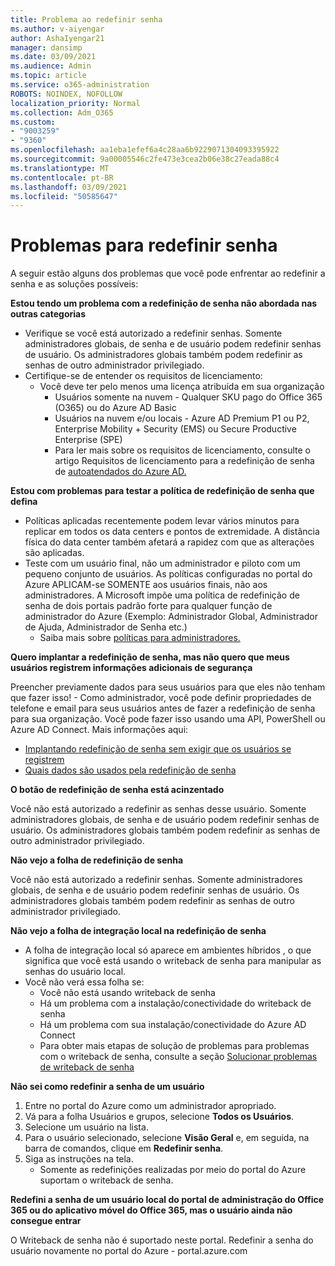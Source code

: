 ```yaml
---
title: Problema ao redefinir senha
ms.author: v-aiyengar
author: AshaIyengar21
manager: dansimp
ms.date: 03/09/2021
ms.audience: Admin
ms.topic: article
ms.service: o365-administration
ROBOTS: NOINDEX, NOFOLLOW
localization_priority: Normal
ms.collection: Adm_O365
ms.custom:
- "9003259"
- "9360"
ms.openlocfilehash: aa1eba1efef6a4c28aa6b9229071304093395922
ms.sourcegitcommit: 9a00005546c2fe473e3cea2b06e38c27eada88c4
ms.translationtype: MT
ms.contentlocale: pt-BR
ms.lasthandoff: 03/09/2021
ms.locfileid: "50585647"
---
```

# <a name="problems-resetting-password"></a>Problemas para redefinir senha

A seguir estão alguns dos problemas que você pode enfrentar ao redefinir a senha e as soluções possíveis:

**Estou tendo um problema com a redefinição de senha não abordada nas outras categorias**

- Verifique se você está autorizado a redefinir senhas. Somente administradores globais, de senha e de usuário podem redefinir senhas de usuário. Os administradores globais também podem redefinir as senhas de outro administrador privilegiado.
- Certifique-se de entender os requisitos de licenciamento:
    - Você deve ter pelo menos uma licença atribuída em sua organização
        - Usuários somente na nuvem - Qualquer SKU pago do Office 365 (O365) ou do Azure AD Basic
        - Usuários na nuvem e/ou locais - Azure AD Premium P1 ou P2, Enterprise Mobility + Security (EMS) ou Secure Productive Enterprise (SPE)
        - Para ler mais sobre os requisitos de licenciamento, consulte o artigo Requisitos de licenciamento para a redefinição de senha de [autoatendados do Azure AD.](https://docs.microsoft.com/azure/active-directory/active-directory-passwords-licensing?WT.mc_id=Portal-Microsoft_Azure_Support)

**Estou com problemas para testar a política de redefinição de senha que defina**

- Políticas aplicadas recentemente podem levar vários minutos para replicar em todos os data centers e pontos de extremidade. A distância física do data center também afetará a rapidez com que as alterações são aplicadas.
- Teste com um usuário final, não um administrador e piloto com um pequeno conjunto de usuários. As políticas configuradas no portal do Azure APLICAM-se SOMENTE aos usuários finais, não aos administradores. A Microsoft impõe uma política de redefinição de senha de dois portais padrão forte para qualquer função de administrador do Azure (Exemplo: Administrador Global, Administrador de Ajuda, Administrador de Senha etc.)
    - Saiba mais sobre [políticas para administradores.](https://docs.microsoft.com/azure/active-directory/active-directory-passwords-policy?WT.mc_id=Portal-Microsoft_Azure_Support#administrator-password-policy-differences)

**Quero implantar a redefinição de senha, mas não quero que meus usuários registrem informações adicionais de segurança**

Preencher previamente dados para seus usuários para que eles não tenham que fazer isso! - Como administrador, você pode definir propriedades de telefone e email para seus usuários antes de fazer a redefinição de senha para sua organização. Você pode fazer isso usando uma API, PowerShell ou Azure AD Connect. Mais informações aqui:
- [Implantando redefinição de senha sem exigir que os usuários se registrem](https://docs.microsoft.com/azure/active-directory/active-directory-passwords-policy?WT.mc_id=Portal-Microsoft_Azure_Support#administrator-password-policy-differences)
- [Quais dados são usados pela redefinição de senha](https://docs.microsoft.com/azure/active-directory/active-directory-passwords-data?WT.mc_id=Portal-Microsoft_Azure_Support)

**O botão de redefinição de senha está acinzentado**

Você não está autorizado a redefinir as senhas desse usuário. Somente administradores globais, de senha e de usuário podem redefinir senhas de usuário. Os administradores globais também podem redefinir as senhas de outro administrador privilegiado.

**Não vejo a folha de redefinição de senha**

Você não está autorizado a redefinir senhas. Somente administradores globais, de senha e de usuário podem redefinir senhas de usuário. Os administradores globais também podem redefinir as senhas de outro administrador privilegiado.

**Não vejo a folha de integração local na redefinição de senha**

- A folha de integração local só aparece em ambientes híbridos , o que significa que você está usando o writeback de senha para manipular as senhas do usuário local.
- Você não verá essa folha se:
    - Você não está usando writeback de senha
    - Há um problema com a instalação/conectividade do writeback de senha
    - Há um problema com sua instalação/conectividade do Azure AD Connect
    - Para obter mais etapas de solução de problemas para problemas com o writeback de senha, consulte a seção [Solucionar problemas de writeback de senha](https://docs.microsoft.com/azure/active-directory/active-directory-passwords-data?WT.mc_id=Portal-Microsoft_Azure_Support)

**Não sei como redefinir a senha de um usuário**

1. Entre no portal do Azure como um administrador apropriado.
1. Vá para a folha Usuários e grupos, selecione **Todos os Usuários**.
1. Selecione um usuário na lista.
1. Para o usuário selecionado, selecione **Visão Geral** e, em seguida, na barra de comandos, clique em **Redefinir senha**.
1. Siga as instruções na tela.
    - Somente as redefinições realizadas por meio do portal do Azure suportam o writeback de senha.

**Redefini a senha de um usuário local do portal de administração do Office 365 ou do aplicativo móvel do Office 365, mas o usuário ainda não consegue entrar**

O Writeback de senha não é suportado neste portal. Redefinir a senha do usuário novamente no portal do Azure - portal.azure.com

